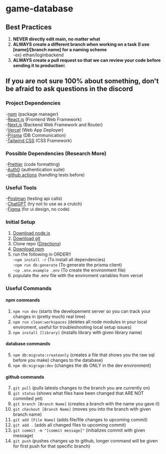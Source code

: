 # game-database

## Best Practices
1. **NEVER directly edit main, no matter what**
2. **ALWAYS create a different branch when working on a task (I use [name]/[branch name] for a naming scheme**\
   -ex) ethan/loginbackend
3. **ALWAYS create a pull request so that we can review your code before sending it to production**\

If you are not sure 100% about something, don't be afraid to ask questions in the discord
-

### Project Dependencies

-[npm](https://npmjs.com/) (package manager)\
-[React.js](https://react.dev/) (Frontend Web Framework)\
-[Next.js](https://nextjs.org/) (Backend Web Framework and Router)\
-[Vercel](https:/vercel.com/) (Web App Deployer)\
-[Prisma](https://prisma.io/) (DB Communication)\
-[Tailwind CSS](https://tailwindcss.com/) (CSS Framework)

### Possible Dependencies (Research More)

-[Prettier](https://prettier.io) (code formatting)\
-[Auth0](https://auth0.com/) (authentication suite)\
-[github actions](https://docs.github.com/en/actions) (handling tests before)

### Useful Tools
-[Postman](https://postman.com) (testing api calls)\
-[ChatGPT](https://chatgpt.com) (try not to use as a crutch)\
-[Figma](https://figma.com) (for ui design, no code)


### Initial Setup

1. [Download node.js](https://nodejs.org/en/download)
2. [Download git](https://git-scm.com/downloads)
3. Clone repo ([Directions](https://docs.github.com/en/repositories/creating-and-managing-repositories/cloning-a-repository))
4. [Download npm](https://docs.npmjs.com/downloading-and-installing-node-js-and-npm)
5. run the following in ORDER!!\
   -``` npm install -r ``` (To install all dependencies)\
   -``` npm run db:generate ``` (To generate the prisma client)\
   -```cp .env.example .env``` (To create the environment file)
6. populate the .env file with the enviroment variables from vercel

### Useful Commands

#### npm commands
1. ```npm run dev``` (starts the developement server so you can track your changes in (pretty much) real time)
2. ```npm run clean:workspaces``` (deletes all node modules in your local enviroment, useful for troubleshooting local setup issues)
3. ```npm install [library]``` (installs library with given library name)

#### database commands
5. ```npm db:migrate:createonly``` (creates a file that shows you the raw sql before you make) changes to the database)
6. ```npm db:migrage:dev``` (changes the db ONLY in the dev environment)

#### github commands
7. ```git pull``` (pulls latests changes to the branch you are currently on)
8. ```git status``` (shows what files have been changed that ARE NOT commited yet)
9. ```git branch [Branch Name]``` (creates a branch with the name you gave it)
10. ```git checkout [Branch Name]``` (moves you into the branch with given branch name)
11. ```git add [File Name]``` (adds file/file changes to upcoming commit)
12. ```git add .``` (adds all changed files to upcoming commit)
13. ```git commit -m "[commit message]"``` (initializes commit with given message)
14. ```git push``` (pushes changes up to github, longer command will be given for first push for that specific branch)


